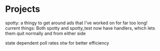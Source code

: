 # Projects
spotty: a thingy to get around ads that I've worked on for far too long!
current things:
Both spotty and spotty_test now have handlers, which lets them quit normally and from either side

state dependent poll rates otw for better efficiency
